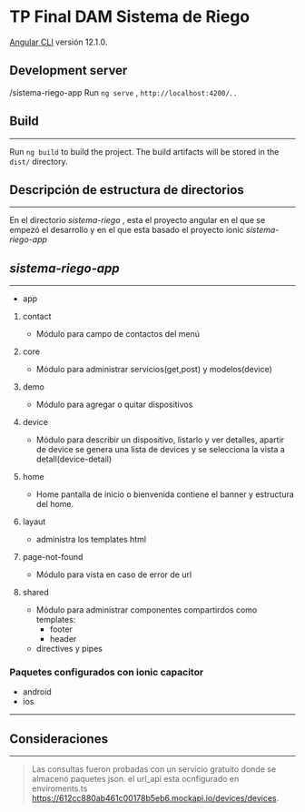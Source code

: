# TP Final DAM Sistema de Riego

 [Angular CLI](https://github.com/angular/angular-cli) versión 12.1.0.

## Development server

/sistema-riego-app Run `ng serve` , `http://localhost:4200/`. .


## Build
***
Run `ng build` to build the project. The build artifacts will be stored in the `dist/` directory.

## Descripción de estructura de directorios
***

En el directorio *sistema-riego* , esta el proyecto angular en el que se empezó el desarrollo y en el que
esta basado el proyecto ionic *sistema-riego-app*

## *sistema-riego-app*
***
* app
1. contact
    * Módulo para campo de contactos del menú
2. core
    * Módulo para administrar servicios(get,post) y modelos(device)
3. demo
    * Módulo para agregar o quitar dispositivos
4. device
    * Módulo para describir un dispositivo, listarlo y ver detalles, apartir de device se genera una lista de devices y se selecciona la vista a detall(device-detail)
5. home
    * Home pantalla de inicio o bienvenida contiene el banner y estructura del home.
  
6. layaut
    *  administra los templates html
7. page-not-found
    *  Módulo para vista en caso de error de url
8. shared
    * Módulo para administrar componentes compartirdos como templates:
      * footer
      * header
    * directives y pipes
### Paquetes configurados con ionic capacitor
* android
* ios
***
## Consideraciones
***
> Las consultas fueron probadas con un servicio gratuito donde se almacenó paquetes json.
> el url_api esta ocnfigurado en enviroments.ts 
> https://612cc880ab461c00178b5eb6.mockapi.io/devices/devices.

